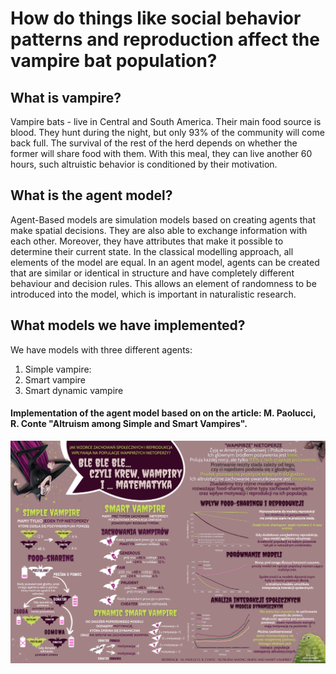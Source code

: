 # How do things like social behavior patterns and reproduction affect the vampire bat population? 

## What is vampire?
Vampire bats - live in Central and South America. 
Their main food source is blood.  They hunt during the night,  but only 93% of the community will come back full.
The survival of the rest of the herd depends on whether the former will share food with them. With this meal, they can live another 60 hours, such altruistic behavior is conditioned by their motivation.  

## What is the agent model?

Agent-Based models are simulation models based on creating agents that make spatial decisions. They are also able to exchange information with each other. Moreover, they have attributes that make it possible to determine their current state. In the classical modelling approach, all elements of the model are equal. In an agent model, agents can be created that are similar or identical in structure and have completely different behaviour and decision rules. This allows an element of randomness to be introduced into the model, which is important in naturalistic research. 

## What models we have implemented?

We have models with three different agents:
1. Simple vampire:
2. Smart vampire
3. Smart dynamic vampire

#### Implementation of the agent model based on on the article: M. Paolucci, R. Conte "Altruism among Simple and Smart Vampires".

![Poster](./images/poster.png)
